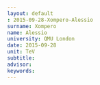 ```yaml
---
layout: default 
: 2015-09-28-Xompero-Alessio
surname: Xompero
name: Alessio
university: QMU London
date: 2015-09-28
unit: TeV
subtitle: 
advisor: 
keywords: 
---
```

